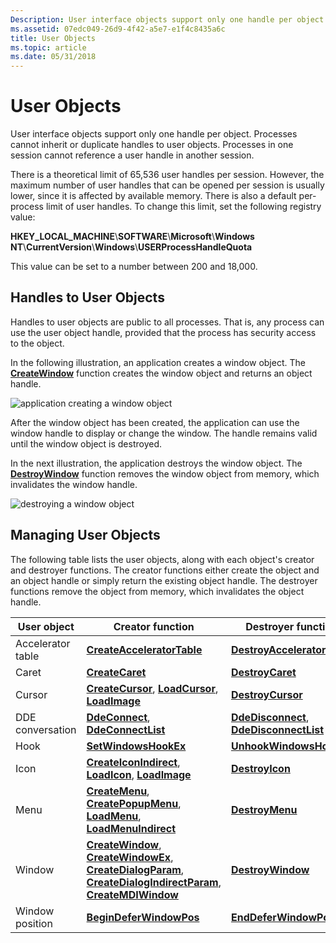 ```yaml
---
Description: User interface objects support only one handle per object. Processes cannot inherit or duplicate handles to user objects. Processes in one session cannot reference a user handle in another session.
ms.assetid: 07edc049-26d9-4f42-a5e7-e1f4c8435a6c
title: User Objects
ms.topic: article
ms.date: 05/31/2018
---
```


# User Objects

User interface objects support only one handle per object. Processes cannot inherit or duplicate handles to user objects. Processes in one session cannot reference a user handle in another session.

There is a theoretical limit of 65,536 user handles per session. However, the maximum number of user handles that can be opened per session is usually lower, since it is affected by available memory. There is also a default per-process limit of user handles. To change this limit, set the following registry value:

**HKEY\_LOCAL\_MACHINE**\\**SOFTWARE**\\**Microsoft**\\**Windows NT**\\**CurrentVersion**\\**Windows**\\**USERProcessHandleQuota**

This value can be set to a number between 200 and 18,000.

## Handles to User Objects

Handles to user objects are public to all processes. That is, any process can use the user object handle, provided that the process has security access to the object.

In the following illustration, an application creates a window object. The [**CreateWindow**](/windows/win32/api/winuser/nf-winuser-createwindowa) function creates the window object and returns an object handle.

![application creating a window object](images/cshob-01.png)

After the window object has been created, the application can use the window handle to display or change the window. The handle remains valid until the window object is destroyed.

In the next illustration, the application destroys the window object. The [**DestroyWindow**](/windows/win32/api/winuser/nf-winuser-destroywindow) function removes the window object from memory, which invalidates the window handle.

![destroying a window object](images/cshob-02.png)

## Managing User Objects

The following table lists the user objects, along with each object's creator and destroyer functions. The creator functions either create the object and an object handle or simply return the existing object handle. The destroyer functions remove the object from memory, which invalidates the object handle.



| User object       | Creator function                                                                                                                                                                                                                                                              | Destroyer function                                                                                   |
|-------------------|-------------------------------------------------------------------------------------------------------------------------------------------------------------------------------------------------------------------------------------------------------------------------------|------------------------------------------------------------------------------------------------------|
| Accelerator table | [**CreateAcceleratorTable**](/windows/win32/api/winuser/nf-winuser-createacceleratortablea)                                                                                                                                                                                                               | [**DestroyAcceleratorTable**](/windows/win32/api/winuser/nf-winuser-destroyacceleratortable)                                    |
| Caret             | [**CreateCaret**](/windows/win32/api/winuser/nf-winuser-createcaret)                                                                                                                                                                                                                                     | [**DestroyCaret**](/windows/win32/api/winuser/nf-winuser-destroycaret)                                                          |
| Cursor            | [**CreateCursor**](/windows/win32/api/winuser/nf-winuser-createcursor), [**LoadCursor**](/windows/win32/api/winuser/nf-winuser-loadcursora), [**LoadImage**](/windows/win32/api/winuser/nf-winuser-loadimagea)                                                                                                                                                   | [**DestroyCursor**](/windows/win32/api/winuser/nf-winuser-destroycursor)                                                        |
| DDE conversation  | [**DdeConnect**](/windows/win32/api/ddeml/nf-ddeml-ddeconnect), [**DdeConnectList**](/windows/win32/api/ddeml/nf-ddeml-ddeconnectlist)                                                                                                                                                                                      | [**DdeDisconnect**](/windows/win32/api/ddeml/nf-ddeml-ddedisconnect), [**DdeDisconnectList**](/windows/win32/api/ddeml/nf-ddeml-ddedisconnectlist) |
| Hook              | [**SetWindowsHookEx**](/windows/win32/api/winuser/nf-winuser-setwindowshookexa)                                                                                                                                                                                                                           | [**UnhookWindowsHookEx**](/windows/win32/api/winuser/nf-winuser-unhookwindowshookex)                                            |
| Icon              | [**CreateIconIndirect**](/windows/win32/api/winuser/nf-winuser-createiconindirect), [**LoadIcon**](/windows/win32/api/winuser/nf-winuser-loadicona), [**LoadImage**](/windows/win32/api/winuser/nf-winuser-loadimagea)                                                                                                                                           | [**DestroyIcon**](/windows/win32/api/winuser/nf-winuser-destroyicon)                                                            |
| Menu              | [**CreateMenu**](/windows/win32/api/winuser/nf-winuser-createmenu), [**CreatePopupMenu**](/windows/win32/api/winuser/nf-winuser-createpopupmenu), [**LoadMenu**](/windows/win32/api/winuser/nf-winuser-loadmenua), [**LoadMenuIndirect**](/windows/win32/api/winuser/nf-winuser-loadmenuindirecta)                                                                                          | [**DestroyMenu**](/windows/win32/api/winuser/nf-winuser-destroymenu)                                                            |
| Window            | [**CreateWindow**](/windows/win32/api/winuser/nf-winuser-createwindowa), [**CreateWindowEx**](/windows/win32/api/winuser/nf-winuser-createwindowexa), [**CreateDialogParam**](/windows/win32/api/winuser/nf-winuser-createdialogparama), [**CreateDialogIndirectParam**](/windows/win32/api/winuser/nf-winuser-createdialogindirectparama), [**CreateMDIWindow**](/windows/win32/api/winuser/nf-winuser-createmdiwindowa) | [**DestroyWindow**](/windows/win32/api/winuser/nf-winuser-destroywindow)                                                        |
| Window position   | [**BeginDeferWindowPos**](/windows/win32/api/winuser/nf-winuser-begindeferwindowpos)                                                                                                                                                                                                                     | [**EndDeferWindowPos**](/windows/win32/api/winuser/nf-winuser-enddeferwindowpos)                                                |



 

 

 
